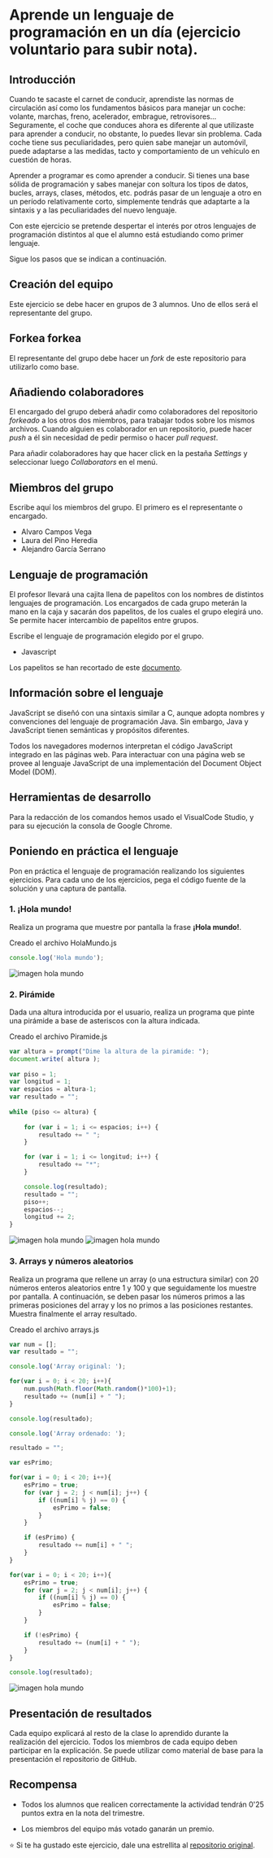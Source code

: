 ﻿# Aprende un lenguaje de programación en un día (ejercicio voluntario para subir nota).

## Introducción

Cuando te sacaste el carnet de conducir, aprendiste las normas de circulación así como los fundamentos básicos para manejar un coche: volante, marchas, freno, acelerador, embrague, retrovisores... Seguramente, el coche que conduces ahora es diferente al que utilizaste para aprender a conducir, no obstante, lo puedes llevar sin problema. Cada coche tiene sus peculiaridades, pero quien sabe manejar un automóvil, puede adaptarse a las medidas, tacto y comportamiento de un vehículo en cuestión de horas.

Aprender a programar es como aprender a conducir. Si tienes una base sólida de programación y sabes manejar con soltura los tipos de datos, bucles, arrays, clases, métodos, etc. podrás pasar de un lenguaje a otro en un período relativamente corto, simplemente tendrás que adaptarte a la sintaxis y a las peculiaridades del nuevo lenguaje.

Con este ejercicio se pretende despertar el interés por otros lenguajes de programación distintos al que el alumno está estudiando como primer lenguaje.

Sigue los pasos que se indican a continuación.

## Creación del equipo

Este ejercicio se debe hacer en grupos de 3 alumnos. Uno de ellos será el representante del grupo.

## Forkea forkea

El representante del grupo debe hacer un *fork* de este repositorio para utilizarlo como base.

## Añadiendo colaboradores

El encargado del grupo deberá añadir como colaboradores del repositorio *forkeado* a los otros dos miembros, para trabajar todos sobre los mismos archivos. Cuando alguien es colaborador en un repositorio, puede hacer *push* a él sin necesidad de pedir permiso o hacer *pull request*.

Para añadir colaboradores hay que hacer click en la pestaña *Settings* y seleccionar luego *Collaborators* en el menú.

## Miembros del grupo

Escribe aquí los miembros del grupo. El primero es el representante o encargado.

* Alvaro Campos Vega
* Laura del Pino Heredia
* Alejandro García Serrano

## Lenguaje de programación

El profesor llevará una cajita llena de papelitos con los nombres de distintos lenguajes de programación. Los encargados de cada grupo meterán la mano en la caja y sacarán dos papelitos, de los cuales el grupo elegirá uno. Se permite hacer intercambio de papelitos entre grupos.

Escribe el lenguaje de programación elegido por el grupo.

* Javascript

Los papelitos se han recortado de este [documento](lenguajes_de_programacion.pdf).

## Información sobre el lenguaje

JavaScript se diseñó con una sintaxis similar a C, aunque adopta nombres y convenciones del lenguaje de programación Java. Sin embargo, Java y JavaScript tienen semánticas y propósitos diferentes. 

Todos los navegadores modernos interpretan el código JavaScript integrado en las páginas web. Para interactuar con una página web se provee al lenguaje JavaScript de una implementación del Document Object Model (DOM). 

## Herramientas de desarrollo

Para la redacción de los comandos hemos usado el VisualCode Studio, y para su ejecución la consola de Google Chrome.

## Poniendo en práctica el lenguaje

Pon en práctica el lenguaje de programación realizando los siguientes ejercicios. Para cada uno de los ejercicios, pega el código fuente de la solución y una captura de pantalla.

### 1. ¡Hola mundo!

Realiza un programa que muestre por pantalla la frase **¡Hola mundo!**.

Creado el archivo HolaMundo.js

```javascript
console.log('Hola mundo');
```

![imagen hola mundo](/Imágenes/holamundo.png)

### 2. Pirámide

Dada una altura introducida por el usuario, realiza un programa que pinte una pirámide a base de asteriscos con la altura indicada.

Creado el archivo Piramide.js

```javascript
var altura = prompt("Dime la altura de la piramide: ");
document.write( altura );
    
var piso = 1;
var longitud = 1;
var espacios = altura-1;
var resultado = "";
      
while (piso <= altura) {
     
    for (var i = 1; i <= espacios; i++) {
        resultado += " ";
    }

    for (var i = 1; i <= longitud; i++) {
        resultado += "*";
    }

    console.log(resultado);
    resultado = "";
    piso++;
    espacios--;
    longitud += 2;
}
```

![imagen hola mundo](/Imágenes/peticionAltura.png)
![imagen hola mundo](/Imágenes/piramide.png)

### 3. Arrays y números aleatorios

Realiza un programa que rellene un array (o una estructura similar) con 20 números enteros aleatorios entre 1 y 100 y que seguidamente los muestre por pantalla. A continuación, se deben pasar los números primos a las primeras posiciones del array y los no primos a las posiciones restantes. Muestra finalmente el array resultado.

Creado el archivo arrays.js

```javascript
var num = [];
var resultado = "";

console.log('Array original: ');

for(var i = 0; i < 20; i++){
    num.push(Math.floor(Math.random()*100)+1);
    resultado += (num[i] + " ");
}

console.log(resultado);

console.log('Array ordenado: ');

resultado = "";

var esPrimo;

for(var i = 0; i < 20; i++){
    esPrimo = true;
    for (var j = 2; j < num[i]; j++) {
        if ((num[i] % j) == 0) {
            esPrimo = false;
        }
    }

    if (esPrimo) {
        resultado += num[i] + " ";
    }
}

for(var i = 0; i < 20; i++){
    esPrimo = true;
    for (var j = 2; j < num[i]; j++) {
        if ((num[i] % j) == 0) {
            esPrimo = false;
        }
    }

    if (!esPrimo) {
        resultado += (num[i] + " ");
    }
}

console.log(resultado);
```

![imagen hola mundo](/Imágenes/arrays.png)

## Presentación de resultados

Cada equipo explicará al resto de la clase lo aprendido durante la realización del ejercicio. Todos los miembros de cada equipo deben participar en la explicación. Se puede utilizar como material de base para la presentación el repositorio de GitHub.

## Recompensa

* Todos los alumnos que realicen correctamente la actividad tendrán 0'25 puntos extra en la nota del trimestre.

* Los miembros del equipo más votado ganarán un premio.

:star: Si te ha gustado este ejercicio, dale una estrellita al [repositorio original](https://github.com/LuisJoseSanchez/aprende-un-lenguaje-en-un-dia).

